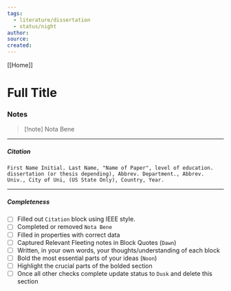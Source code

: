 ```yaml
---
tags:
  - literature/dissertation
  - status/night
author: 
source: 
created:
---
```

[[Home]]
# Full Title
### Notes

> [!note] Nota Bene

---
##### Citation

```
First Name Initial. Last Name, "Name of Paper", level of education. dissertation (or thesis depending), Abbrev. Department., Abbrev. Univ., City of Uni, (US State Only), Country, Year.
```

---
##### Completeness

- [ ] Filled out `Citation` block using IEEE style.
- [ ] Completed or removed `Nota Bene`
- [ ] Filled in properties with correct data
- [ ] Captured Relevant Fleeting notes in Block Quotes (`Dawn`)
- [ ] Written, in your own words, your thoughts/understanding of each block
- [ ] Bold the most essential parts of your ideas (`Noon`)
- [ ] Highlight the crucial parts of the bolded section
- [ ] Once all other checks complete update status to `Dusk` and delete this section